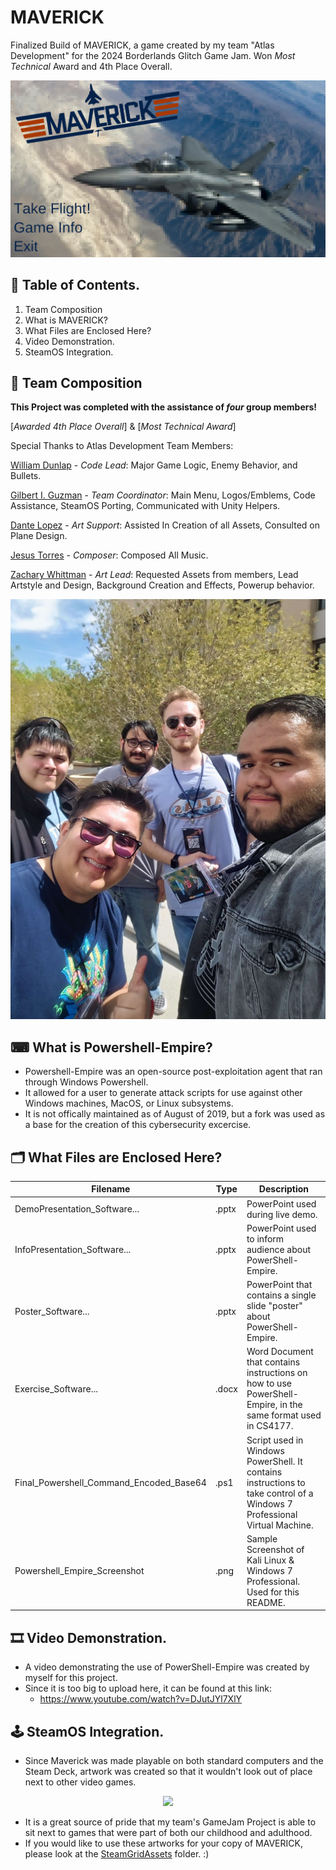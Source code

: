 # MAVERICK
Finalized Build of MAVERICK, a game created by my team "Atlas Development" for the 2024 Borderlands Glitch Game Jam. Won *Most Technical* Award and 4th Place Overall. 

<p align="center">
<img src="https://github.com/Azaze7/MAVERICK/blob/main/ReadMeAssets/Maverick_TitleScreen.png" > 
</p>

## 🔎 Table of Contents.

1. Team Composition
2. What is MAVERICK?
3. What Files are Enclosed Here?
4. Video Demonstration.
5. SteamOS Integration.

## 🎏 Team Composition

**This Project was completed with the assistance of *four* group members!**

[*Awarded 4th Place Overall*] & [*Most Technical Award*]

Special Thanks to Atlas Development Team Members:

[William Dunlap](https://github.com/unit098 "William's Github") - *Code Lead*: Major Game Logic, Enemy Behavior, and Bullets.

[Gilbert I. Guzman](https://github.com/Azaze7 "Gilbert's Github") - *Team Coordinator*: Main Menu, Logos/Emblems, Code Assistance, SteamOS Porting, Communicated with Unity Helpers.

[Dante Lopez](https://github.com/dragons6612 "Dante's Github") - *Art Support*: Assisted In Creation of all Assets, Consulted on Plane Design.

[Jesus Torres]() - *Composer*: Composed All Music.

[Zachary Whittman](https://github.com/Zachary-Wittmann "Zachary's Github") - *Art Lead*: Requested Assets from members, Lead Artstyle and Design, Background Creation and Effects, Powerup behavior. 

<p align="center">
<img src="https://github.com/Azaze7/MAVERICK/blob/main/ReadMeAssets/Atlas_Development_Team_Photo.jpg" > 
</p>

## ⌨ What is Powershell-Empire? 

* Powershell-Empire was an open-source post-exploitation agent that ran through Windows Powershell.
* It allowed for a user to generate attack scripts for use against other Windows machines, MacOS, or Linux subsystems.
* It is not offically maintained as of August of 2019, but a fork was used as a base for the creation of this cybersecurity excercise.

## 🗂️ What Files are Enclosed Here?

| Filename | Type | Description | 
| --------------- | --------------- | --------------- |
| DemoPresentation_Software... | .pptx | PowerPoint used during live demo. |
| InfoPresentation_Software... | .pptx | PowerPoint used to inform audience about PowerShell-Empire. |
| Poster_Software... | .pptx | PowerPoint that contains a single slide "poster" about PowerShell-Empire. |
| Exercise_Software... | .docx | Word Document that contains instructions on how to use PowerShell-Empire, in the same format used in CS4177. |
| Final_Powershell_Command_Encoded_Base64 | .ps1 | Script used in Windows PowerShell. It contains instructions to take control of a Windows 7 Professional Virtual Machine. |
| Powershell_Empire_Screenshot | .png | Sample Screenshot of Kali Linux & Windows 7 Professional. Used for this README. |

## 🎞️ Video Demonstration.

* A video demonstrating the use of PowerShell-Empire was created by myself for this project.
* Since it is too big to upload here, it can be found at this link:
  * https://www.youtube.com/watch?v=DJutJYl7XlY 

## 🕹️ SteamOS Integration.

* Since Maverick was made playable on both standard computers and the Steam Deck, artwork was created so that it wouldn't look out of place next to other video games.

<p align="center">
<img src="https://github.com/Azaze7/MAVERICK/blob/main/SteamGridAssets/Maverick_SteamOS_Demonstration.gif" height="375px"> 
</p>

* It is a great source of pride that my team's GameJam Project is able to sit next to games that were part of both our childhood and adulthood.
* If you would like to use these artworks for your copy of MAVERICK, please look at the [SteamGridAssets](https://github.com/Azaze7/MAVERICK/tree/main/SteamGridAssets "Steam Grid Artwork") folder. :)

